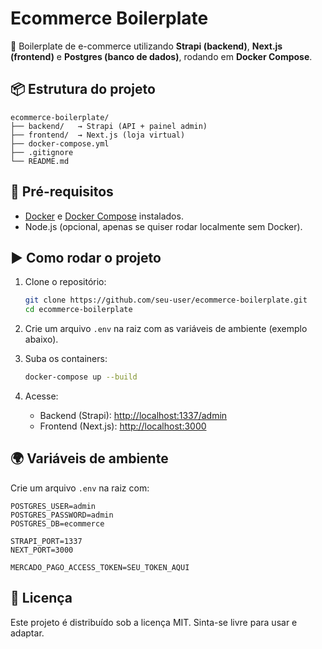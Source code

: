 # Ecommerce Boilerplate

🚀 Boilerplate de e-commerce utilizando **Strapi (backend)**, **Next.js
(frontend)** e **Postgres (banco de dados)**, rodando em **Docker
Compose**.

## 📦 Estrutura do projeto

    ecommerce-boilerplate/
    ├── backend/   → Strapi (API + painel admin)
    ├── frontend/  → Next.js (loja virtual)
    ├── docker-compose.yml
    ├── .gitignore
    └── README.md

## 🔧 Pré-requisitos

-   [Docker](https://www.docker.com/) e [Docker
    Compose](https://docs.docker.com/compose/) instalados.
-   Node.js (opcional, apenas se quiser rodar localmente sem Docker).

## ▶️ Como rodar o projeto

1.  Clone o repositório:

    ``` bash
    git clone https://github.com/seu-user/ecommerce-boilerplate.git
    cd ecommerce-boilerplate
    ```

2.  Crie um arquivo `.env` na raiz com as variáveis de ambiente (exemplo
    abaixo).

3.  Suba os containers:

    ``` bash
    docker-compose up --build
    ```

4.  Acesse:

    -   Backend (Strapi): <http://localhost:1337/admin>
    -   Frontend (Next.js): <http://localhost:3000>

## 🌍 Variáveis de ambiente

Crie um arquivo `.env` na raiz com:

    POSTGRES_USER=admin
    POSTGRES_PASSWORD=admin
    POSTGRES_DB=ecommerce

    STRAPI_PORT=1337
    NEXT_PORT=3000

    MERCADO_PAGO_ACCESS_TOKEN=SEU_TOKEN_AQUI

## 📜 Licença

Este projeto é distribuído sob a licença MIT. Sinta-se livre para usar e
adaptar.
